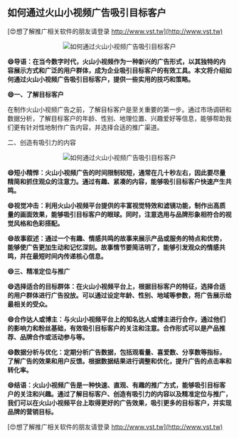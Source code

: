 ## **如何通过火山小视频广告吸引目标客户**

[😍想了解推广相关软件的朋友请登录 http://www.vst.tw](http://www.vst.tw)

 <center><img src="https://vst.tw/MP4/tuiguang/png/6.png" alt="如何通过火山小视频广告吸引目标客户"></center>

**😄导语：在当今数字时代，火山小视频作为一种新兴的广告形式，以其独特的内容展示方式和广泛的用户群体，成为企业吸引目标客户的有效工具。本文将介绍如何通过火山小视频广告吸引目标客户，提供一些实用的技巧和策略。**

**😄一、了解目标客户**

在制作火山小视频广告之前，了解目标客户是至关重要的第一步。通过市场调研和数据分析，了解目标客户的年龄、性别、地理位置、兴趣爱好等信息，能够帮助我们更有针对性地制作广告内容，并选择合适的推广渠道。

二、创造有吸引力的内容

 <center><img src="https://vst.tw/MP4/tuiguang/png/2.png" alt="如何通过火山小视频广告吸引目标客户"></center>

**😄短小精悍：火山小视频广告的时间限制较短，通常在几十秒左右，因此要尽量精简和抓住观众的注意力。通过有趣、紧凑的内容，能够吸引目标客户快速产生共鸣。**

**😄视觉冲击：利用火山小视频平台提供的丰富视觉特效和滤镜功能，制作出高质量的画面效果，能够吸引目标客户的眼球。同时，注意选用与品牌形象相符合的视觉风格和色彩搭配。**

**😄故事叙述：通过一个有趣、情感共鸣的故事来展示产品或服务的特点和优势，能够使广告更加生动和记忆深刻。故事情节要简洁明了，能够引发观众的情感共鸣，并在最短时间内传递核心信息。**

**😄三、精准定位与推广**

**😄选择适合的目标群体：在火山小视频平台上，根据目标客户的特征，选择合适的用户群体进行广告投放。可以通过设定年龄、性别、地域等参数，将广告展示给最相关的受众。**

**😄合作达人或博主：与火山小视频平台上的知名达人或博主进行合作，通过他们的影响力和粉丝基础，有效吸引目标客户的关注和注意。合作形式可以是产品推荐、品牌合作或活动参与等。**

**😄数据分析与优化：定期分析广告数据，包括观看量、喜爱数、分享数等指标，了解广告的效果和用户反馈。根据数据结果进行调整和优化，提升广告的点击率和转化率。**

**😄结语：火山小视频广告是一种快速、直观、有趣的推广方式，能够吸引目标客户的关注和兴趣。通过了解目标客户、创造有吸引力的内容以及精准定位与推广，我们可以在火山小视频平台上取得更好的广告效果，吸引更多的目标客户，并实现品牌的营销目标。**

[😍想了解推广相关软件的朋友请登录 http://www.vst.tw](http://www.vst.tw)



